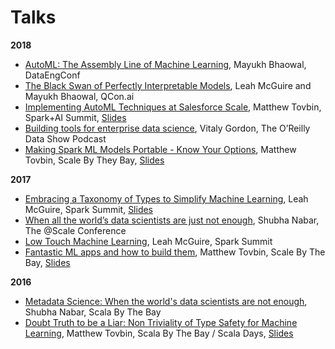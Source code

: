 # Talks

**2018**
* [AutoML: The Assembly Line of Machine Learning](http://www.dataengconf.com/automl-the-assembly-line-of-machine-learning), Mayukh Bhaowal, DataEngConf
* [The Black Swan of Perfectly Interpretable Models](https://www.infoq.com/presentations/salesforce-einstein-ml), Leah McGuire and Mayukh Bhaowal, QCon.ai
* [Implementing AutoML Techniques at Salesforce Scale](https://vimeo.com/274420096), Matthew Tovbin, Spark+AI Summit, [Slides](https://www.slideshare.net/MatthewTovbin/implementing-automl-techniques-at-salesforce-scale)
* [Building tools for enterprise data science](https://www.oreilly.com/ideas/building-tools-for-enterprise-data-science), Vitaly Gordon, The O’Reilly Data Show Podcast
* [Making Spark ML Models Portable - Know Your Options](https://scalebythebay2018.sched.com/event/FmEk/making-spark-ml-models-portable-know-your-options), Matthew Tovbin, Scale By They Bay, [Slides](https://www.slideshare.net/MatthewTovbin/making-spark-ml-models-portable-know-your-options)

**2017**
* [Embracing a Taxonomy of Types to Simplify Machine Learning](https://databricks.com/session/embracing-a-taxonomy-of-types-to-simplify-machine-learning), Leah McGuire, Spark Summit, [Slides](https://www.slideshare.net/databricks/embracing-a-taxonomy-of-types-to-simplify-machine-learning-with-leah-mcguire)
* [When all the world’s data scientists are just not enough](https://atscaleconference.com/videos/when-all-the-worlds-data-scientists-are-just-not-enough/), Shubha Nabar, The @Scale Conference
* [Low Touch Machine Learning](https://www.youtube.com/watch?v=PKTvo9X9Sjg), Leah McGuire, Spark Summit
* [Fantastic ML apps and how to build them](https://www.youtube.com/watch?v=J5YNiaZbUJI), Matthew Tovbin, Scale By The Bay, [Slides](https://www.slideshare.net/MatthewTovbin/fantastic-ml-apps-and-how-to-build-them)

**2016**
* [Metadata Science: When the world's data scientists are not enough](https://www.youtube.com/watch?v=zd9DKjvcRzc), Shubha Nabar, Scala By The Bay
* [Doubt Truth to be a Liar: Non Triviality of Type Safety for Machine Learning](https://www.youtube.com/watch?v=FfpSyXTx0uo), Matthew Tovbin, Scala By The Bay / Scala Days, [Slides](https://www.slideshare.net/MatthewTovbin/doubt-truth-to-be-a-liar-non-triviality-of-type-safety-for-machine-learning)


